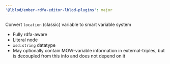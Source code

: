 ```yaml
---
'@lblod/ember-rdfa-editor-lblod-plugins': major
---
```


Convert `location` (classic) variable to smart variable system

- Fully rdfa-aware
- Literal node
- `xsd:string` datatype
- May optionally contain MOW-variable information in external-triples, but is decoupled from this info and does not depend on it